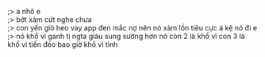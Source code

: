 ;> a nhô e<br>
;> bớt xàm cứt nghe chưa<br>
;> con yến giò heo vay app đen mắc nợ nên nó xàm lồn tiêu cực á kệ nó đi e<br>
;> nó khổ vì ganh tị ngta giàu sung sướng hơn nó còn 2 là khổ vì con 3 là khổ vì tiền đéo bao giờ khổ vì tình
